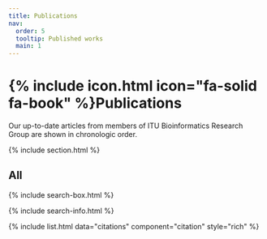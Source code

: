 ```yaml
---
title: Publications
nav:
  order: 5
  tooltip: Published works
  main: 1
---
```


# {% include icon.html icon="fa-solid fa-book" %}Publications

Our up-to-date articles from members of ITU Bioinformatics Research Group are shown in chronologic order. 

{% include section.html %}

## All

{% include search-box.html %}

{% include search-info.html %}

{% include list.html data="citations" component="citation" style="rich" %}
